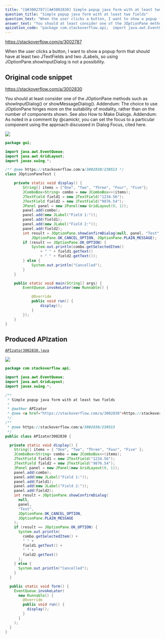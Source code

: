```yaml
---
title: "[Q#3002787][A#3002830] Simple popup java form with at least two fields"
question_title: "Simple popup java form with at least two fields"
question_text: "When the user clicks a button, I want to show a popup form that should have at least two JTextFields and two JLabels, so using JOptionPane.showInputDialog is not a possibility."
answer_text: "You should at least consider one of the JOptionPane methods such as showInputDialog() or showMessageDialog(). Addendum: The choice to use JOptionPane hinges more on the suitability of modality, rather than on the number of components shown. See also How to Make Dialogs. Addendum: As noted in a comment by @camickr, you can set the focus to a particular component using the approach discussed in Dialog Focus, cited here."
apization_code: "package com.stackoverflow.api;  import java.awt.EventQueue; import java.awt.GridLayout; import javax.swing.*;  /**  * Simple popup java form with at least two fields  *  * @author APIzator  * @see <a href=\"https://stackoverflow.com/a/3002830\">https://stackoverflow.com/a/3002830</a>  */ /**  * @see https://stackoverflow.com/a/3002830/230513  */ public class APIzator3002830 {    private static void display() {     String[] items = { \"One\", \"Two\", \"Three\", \"Four\", \"Five\" };     JComboBox<String> combo = new JComboBox<>(items);     JTextField field1 = new JTextField(\"1234.56\");     JTextField field2 = new JTextField(\"9876.54\");     JPanel panel = new JPanel(new GridLayout(0, 1));     panel.add(combo);     panel.add(new JLabel(\"Field 1:\"));     panel.add(field1);     panel.add(new JLabel(\"Field 2:\"));     panel.add(field2);     int result = JOptionPane.showConfirmDialog(       null,       panel,       \"Test\",       JOptionPane.OK_CANCEL_OPTION,       JOptionPane.PLAIN_MESSAGE     );     if (result == JOptionPane.OK_OPTION) {       System.out.println(         combo.getSelectedItem() +         \" \" +         field1.getText() +         \" \" +         field2.getText()       );     } else {       System.out.println(\"Cancelled\");     }   }    public static void form() {     EventQueue.invokeLater(       new Runnable() {         @Override         public void run() {           display();         }       }     );   } }"
---
```


https://stackoverflow.com/q/3002787

When the user clicks a button, I want to show a popup form that should have at least two JTextFields and two JLabels, so using JOptionPane.showInputDialog is not a possibility.



## Original code snippet

https://stackoverflow.com/a/3002830

You should at least consider one of the JOptionPane methods such as showInputDialog() or showMessageDialog().
Addendum: The choice to use JOptionPane hinges more on the suitability of modality, rather than on the number of components shown. See also How to Make Dialogs.
Addendum: As noted in a comment by @camickr, you can set the focus to a particular component using the approach discussed in Dialog Focus, cited here.


<div class="code-logo"><img src="/stackoverflow.png" /></div>

```java
package gui;

import java.awt.EventQueue;
import java.awt.GridLayout;
import javax.swing.*;

/** @see https://stackoverflow.com/a/3002830/230513 */
class JOptionPaneTest {

    private static void display() {
        String[] items = {"One", "Two", "Three", "Four", "Five"};
        JComboBox<String> combo = new JComboBox<>(items);
        JTextField field1 = new JTextField("1234.56");
        JTextField field2 = new JTextField("9876.54");
        JPanel panel = new JPanel(new GridLayout(0, 1));
        panel.add(combo);
        panel.add(new JLabel("Field 1:"));
        panel.add(field1);
        panel.add(new JLabel("Field 2:"));
        panel.add(field2);
        int result = JOptionPane.showConfirmDialog(null, panel, "Test",
            JOptionPane.OK_CANCEL_OPTION, JOptionPane.PLAIN_MESSAGE);
        if (result == JOptionPane.OK_OPTION) {
            System.out.println(combo.getSelectedItem()
                + " " + field1.getText()
                + " " + field2.getText());
        } else {
            System.out.println("Cancelled");
        }
    }

    public static void main(String[] args) {
        EventQueue.invokeLater(new Runnable() {

            @Override
            public void run() {
                display();
            }
        });
    }
}
```

## Produced APIzation

[`APIzator3002830.java`](https://github.com/pasqualesalza/apization/raw/main/data/search/APIzator3002830.java)

<div class="code-logo"><img src="/apizator.png" /></div>

```java
package com.stackoverflow.api;

import java.awt.EventQueue;
import java.awt.GridLayout;
import javax.swing.*;

/**
 * Simple popup java form with at least two fields
 *
 * @author APIzator
 * @see <a href="https://stackoverflow.com/a/3002830">https://stackoverflow.com/a/3002830</a>
 */
/**
 * @see https://stackoverflow.com/a/3002830/230513
 */
public class APIzator3002830 {

  private static void display() {
    String[] items = { "One", "Two", "Three", "Four", "Five" };
    JComboBox<String> combo = new JComboBox<>(items);
    JTextField field1 = new JTextField("1234.56");
    JTextField field2 = new JTextField("9876.54");
    JPanel panel = new JPanel(new GridLayout(0, 1));
    panel.add(combo);
    panel.add(new JLabel("Field 1:"));
    panel.add(field1);
    panel.add(new JLabel("Field 2:"));
    panel.add(field2);
    int result = JOptionPane.showConfirmDialog(
      null,
      panel,
      "Test",
      JOptionPane.OK_CANCEL_OPTION,
      JOptionPane.PLAIN_MESSAGE
    );
    if (result == JOptionPane.OK_OPTION) {
      System.out.println(
        combo.getSelectedItem() +
        " " +
        field1.getText() +
        " " +
        field2.getText()
      );
    } else {
      System.out.println("Cancelled");
    }
  }

  public static void form() {
    EventQueue.invokeLater(
      new Runnable() {
        @Override
        public void run() {
          display();
        }
      }
    );
  }
}

```